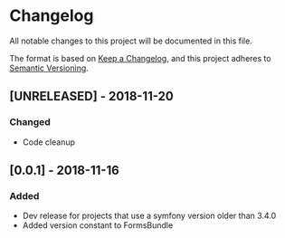# Changelog
All notable changes to this project will be documented in this file.

The format is based on [Keep a Changelog](https://keepachangelog.com/en/1.0.0/),
and this project adheres to [Semantic Versioning](https://semver.org/spec/v2.0.0.html).

## [UNRELEASED] - 2018-11-20
### Changed
- Code cleanup

## [0.0.1] - 2018-11-16
### Added
- Dev release for projects that use a symfony version older than 3.4.0
- Added version constant to FormsBundle

